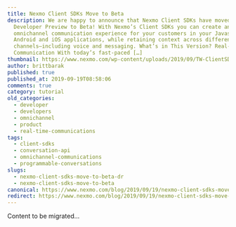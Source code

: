 ```yaml
---
title: Nexmo Client SDKs Move to Beta
description: We are happy to announce that Nexmo Client SDKs have moved from
  Developer Preview to Beta! With Nexmo’s Client SDKs you can create an
  omnichannel communication experience for your customers in your Javascript,
  Android and iOS applications, while retaining context across different
  channels—including voice and messaging. What’s in This Version? Real-time
  Communication With today’s fast-paced […]
thumbnail: https://www.nexmo.com/wp-content/uploads/2019/09/TW-ClientSDKsBeta.png
author: brittbarak
published: true
published_at: 2019-09-19T08:58:06
comments: true
category: tutorial
old_categories:
  - developer
  - developers
  - omnichannel
  - product
  - real-time-communications
tags:
  - client-sdks
  - conversation-api
  - omnichannel-communications
  - programmable-conversations
slugs:
  - nexmo-client-sdks-move-to-beta-dr
  - nexmo-client-sdks-move-to-beta
canonical: https://www.nexmo.com/blog/2019/09/19/nexmo-client-sdks-move-to-beta-dr
redirect: https://www.nexmo.com/blog/2019/09/19/nexmo-client-sdks-move-to-beta-dr
---
```

Content to be migrated...